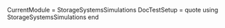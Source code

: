 CurrentModule = StorageSystemsSimulations
DocTestSetup  = quote
    using StorageSystemsSimulations
end